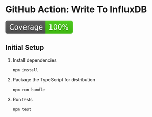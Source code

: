 # GitHub Action: Write To InfluxDB

[![Coverage](./badges/coverage.svg)](./badges/coverage.svg)

## Initial Setup

1. Install dependencies

   ```bash
   npm install
   ```

1. Package the TypeScript for distribution

   ```bash
   npm run bundle
   ```

1. Run tests

   ```bash
   npm test
   ```
